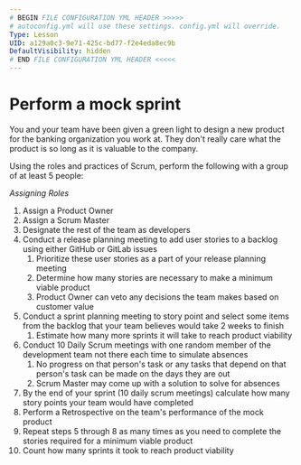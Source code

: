 ```yaml
---
# BEGIN FILE CONFIGURATION YML HEADER >>>>>
# autoconfig.yml will use these settings. config.yml will override.
Type: Lesson
UID: a129a0c3-9e71-425c-bd77-f2e4eda8ec9b
DefaultVisibility: hidden
# END FILE CONFIGURATION YML HEADER <<<<<
---
```


# Perform a mock sprint

You and your team have been given a green light to design a new product for the banking organization you work at. They don't really care what the product is so long as it is valuable to the company.

Using the roles and practices of Scrum, perform the following with a group of at least 5 people:

*Assigning Roles*
1. Assign a Product Owner
2. Assign a Scrum Master
3. Designate the rest of the team as developers
4. Conduct a release planning meeting to add user stories to a backlog using either GitHub or GitLab issues
   1. Prioritize these user stories as a part of your release planning meeting
   2. Determine how many stories are necessary to make a minimum viable product
   3. Product Owner can veto any decisions the team makes based on customer value
5. Conduct a sprint planning meeting to story point and select some items from the backlog that your team believes would take 2 weeks to finish
   1. Estimate how many more sprints it will take to reach product viability
6. Conduct 10 Daily Scrum meetings with one random member of the development team not there each time to simulate absences
   1. No progress on that person's task or any tasks that depend on that person's task can be made on the days they are out
   2. Scrum Master may come up with a solution to solve for absences
7. By the end of your sprint (10 daily scrum meetings) calculate how many story points your team would have completed
8. Perform a Retrospective on the team's performance of the mock product
9.  Repeat steps 5 through 8 as many times as you need to complete the stories required for a minimum viable product
10. Count how many sprints it took to reach product viability
